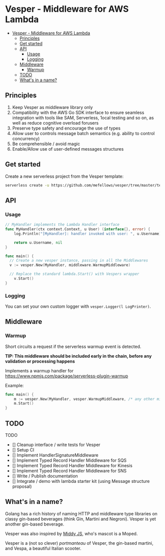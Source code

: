 # Vesper - Middleware for AWS Lambda

<!-- TOC -->

- [Vesper - Middleware for AWS Lambda](#vesper---middleware-for-aws-lambda)
  - [Principles](#principles)
  - [Get started](#get-started)
  - [API](#api)
    - [Usage](#usage)
    - [Logging](#logging)
  - [Middleware](#middleware)
    - [Warmup](#warmup)
  - [TODO](#todo)
  - [What's in a name?](#whats-in-a-name)

<!-- /TOC -->

## Principles

1. Keep Vesper as middleware library only
1. Compatibility with the AWS Go SDK interface to ensure seamless integration with tools like SAM, Serverless, 1ocal testing and so on, as well as reduce cognitive overload forusers
1. Preserve type safety and encourage the use of types
1. Allow user to controls message batch semantics (e.g. ability to control concurrency)
1. Be comprehensible / avoid magic
1. Enable/Allow use of user-defined messages structures


## Get started

Create a new serverless project from the Vesper template:

```sh
serverless create -u https://github.com/mefellows/vesper/tree/master/template
```

## API

### Usage

```go
// MyHandler implements the Lambda Handler interface
func MyHandler(ctx context.Context, u User) (interface{}, error) {
	log.Println("[MyHandler]: handler invoked with user: ", u.Username)

	return u.Username, nil
}

func main() {
  // Create a new vesper instance, passing in all the Middlewares
  v := vesper.New(MyHandler, middleware.WarmupMiddleware)

  // Replace the standard lambda.Start() with Vespers wrapper
	v.Start()
}
```

### Logging

You can set your own custom logger with `vesper.Logger(l LogPrinter)`.

## Middleware

### Warmup

Short circuits a request if the serverless warmup event is detected.

**TIP: This middleware should be included early in the chain, before any validation or processing happens**

Implements a warmup handler for https://www.npmjs.com/package/serverless-plugin-warmup

Example:

```go
func main() {
	m := vesper.New(MyHandler, vesper.WarmupMiddleware, /* any other middlewares here */)
	m.Start()
}
```
## TODO

TODO
* [] Cleanup interface / write tests for Vesper
* [] Setup CI
* [] Implement HandlerSignatureMiddleware
* [] Implement Typed Record Handler Middleware for SQS
* [] Implement Typed Record Handler Middleware for Kinesis
* [] Implement Typed Record Handler Middleware for SNS
* [] Write / Publish documentation
* [] Integrate / demo with lambda starter kit (using Message structure proposal)

## What's in a name?

Golang has a rich history of naming HTTP and middleware type libraries on classy gin-based beverages (think Gin, Martini and Negroni). Vesper is yet another gin-based beverage.

Vesper was also inspired by [Middy JS](https://github.com/middyjs/middy), who's mascot is a Moped.

Vesper is a (not so clever) _portmanteau_ of Vesper, the gin-based martini, and Vespa, a beautiful Italian scooter.
